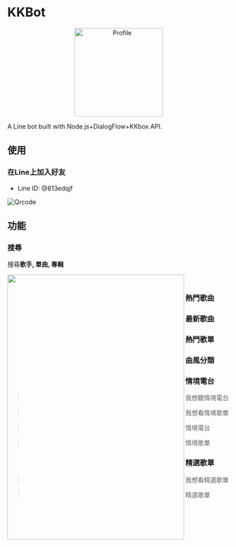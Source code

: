 # KKBot

<p align="center">
  <img src="https://i.imgur.com/TEqgXHq.png" alt="Profile" width="200" height="200"/>
</p>
A Line bot built with Node.js+DialogFlow+KKbox API.

## 使用

### 在Line上加入好友

- Line ID: @813edqjf

![Qrcode](https://i.imgur.com/ZI7wQn6.png)

## 功能

### 搜尋

搜尋**歌手, 單曲, 專輯**

<img src="https://i.imgur.com/GtvsAT4.png" align="left" height="600" width="400"><br>

### 熱門歌曲

### 最新歌曲

### 熱門歌單

### 曲風分類

### 情境電台

> 我想聽情境電台

> 我想看情境歌單

> 情境電台

> 情境歌單

### 精選歌單

> 我想看精選歌單

> 精選歌單
